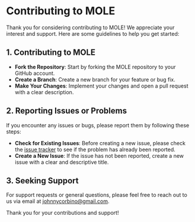 # Contributing to MOLE

Thank you for considering contributing to MOLE! We appreciate your interest and support. Here are some guidelines to help you get started:

## 1. Contributing to MOLE

- **Fork the Repository**: Start by forking the MOLE repository to your GitHub account.
- **Create a Branch**: Create a new branch for your feature or bug fix.
- **Make Your Changes**: Implement your changes and open a pull request with a clear description.

## 2. Reporting Issues or Problems

If you encounter any issues or bugs, please report them by following these steps:

- **Check for Existing Issues**: Before creating a new issue, please check the [issue tracker](https://github.com/jcorbino/mole/issues) to see if the problem has already been reported.
- **Create a New Issue**: If the issue has not been reported, create a new issue with a clear and descriptive title.

## 3. Seeking Support

For support requests or general questions, please feel free to reach out to us via email at [johnnycorbino@gmail.com](mailto:johnnycorbino@gmail.com).

Thank you for your contributions and support!
